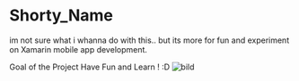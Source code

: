# Shorty_Name
im not sure what i whanna do with this..  but its more for fun and experiment on Xamarin mobile app development. 

Goal of the Project Have Fun and Learn ! :D
![bild](https://user-images.githubusercontent.com/70508714/140713617-7777f656-ee28-4b55-aee3-8f3229ad9737.png)

